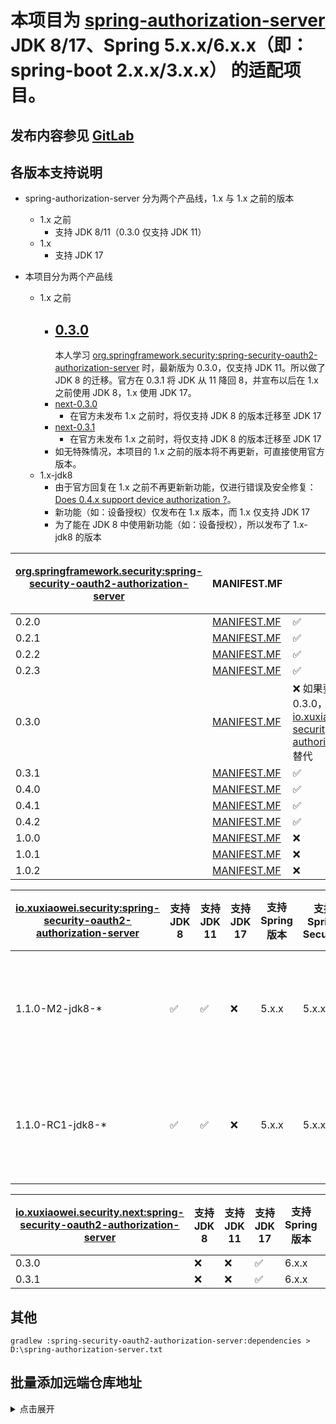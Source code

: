 # 本项目为 [spring-authorization-server](https://github.com/spring-projects/spring-authorization-server) JDK 8/17、Spring 5.x.x/6.x.x（即：spring-boot 2.x.x/3.x.x） 的适配项目。

## 发布内容参见 [GitLab](https://gitlab.com/xuxiaowei-io/spring-security-oauth2-authorization-server/-/pipelines)

## 各版本支持说明

- spring-authorization-server 分为两个产品线，1.x 与 1.x 之前的版本
    - 1.x 之前
        - 支持 JDK 8/11（0.3.0 仅支持 JDK 11）
    - 1.x
        - 支持 JDK 17

- 本项目分为两个产品线
    - 1.x 之前
        - [0.3.0](https://s01.oss.sonatype.org/content/repositories/public/io/xuxiaowei/security/spring-security-oauth2-authorization-server/0.3.0/)
          -
          本人学习 [org.springframework.security:spring-security-oauth2-authorization-server](https://s01.oss.sonatype.org/content/repositories/public/org/springframework/security/spring-security-oauth2-authorization-server/)
          时，最新版为 0.3.0，仅支持 JDK 11。所以做了 JDK 8 的迁移。官方在 0.3.1 将 JDK 从 11 降回 8，并宣布以后在 1.x 之前使用
          JDK 8，1.x 使用 JDK 17。
        - [next-0.3.0](https://s01.oss.sonatype.org/content/repositories/public/io/xuxiaowei/security/next/spring-security-oauth2-authorization-server/0.3.0/)
            - 在官方未发布 1.x 之前时，将仅支持 JDK 8 的版本迁移至 JDK 17
        - [next-0.3.1](https://s01.oss.sonatype.org/content/repositories/public/io/xuxiaowei/security/next/spring-security-oauth2-authorization-server/0.3.1/)
            - 在官方未发布 1.x 之前时，将仅支持 JDK 8 的版本迁移至 JDK 17
        - 如无特殊情况，本项目的 1.x 之前的版本将不再更新，可直接使用官方版本。
    - 1.x-jdk8
        - 由于官方回复在 1.x
          之前不再更新新功能，仅进行错误及安全修复：[Does 0.4.x support device authorization ?](https://github.com/spring-projects/spring-authorization-server/issues/1147)。
        - 新功能（如：设备授权）仅发布在 1.x 版本，而 1.x 仅支持 JDK 17
        - 为了能在 JDK 8 中使用新功能（如：设备授权），所以发布了 1.x-jdk8 的版本

| [org.springframework.security:spring-security-oauth2-authorization-server](https://s01.oss.sonatype.org/content/repositories/public/org/springframework/security/spring-security-oauth2-authorization-server/) | MANIFEST.MF                                                                                                                                                                                                                                         | 支持 JDK 8                                                                                                                                                                                                          | 支持 JDK 11 | 支持 JDK 17 | 支持 Spring 版本 | 支持 Spring Security | 支持 Spring Boot 版本 |
|----------------------------------------------------------------------------------------------------------------------------------------------------------------------------------------------------------------|-----------------------------------------------------------------------------------------------------------------------------------------------------------------------------------------------------------------------------------------------------|-------------------------------------------------------------------------------------------------------------------------------------------------------------------------------------------------------------------|-----------|-----------|--------------|--------------------|-------------------|
| 0.2.0                                                                                                                                                                                                          | [MANIFEST.MF](https://s01.oss.sonatype.org/service/local/repositories/releases/archive/org/springframework/security/spring-security-oauth2-authorization-server/0.2.0/spring-security-oauth2-authorization-server-0.2.0.jar/!/META-INF/MANIFEST.MF) | ✅                                                                                                                                                                                                                 | ✅         | ❌         | 5.7.x        | 5.7.x              | 2.7.x             | 
| 0.2.1                                                                                                                                                                                                          | [MANIFEST.MF](https://s01.oss.sonatype.org/service/local/repositories/releases/archive/org/springframework/security/spring-security-oauth2-authorization-server/0.2.1/spring-security-oauth2-authorization-server-0.2.1.jar/!/META-INF/MANIFEST.MF) | ✅                                                                                                                                                                                                                 | ✅         | ❌         | 5.7.x        | 5.7.x              | 2.7.x             | 
| 0.2.2                                                                                                                                                                                                          | [MANIFEST.MF](https://s01.oss.sonatype.org/service/local/repositories/releases/archive/org/springframework/security/spring-security-oauth2-authorization-server/0.2.2/spring-security-oauth2-authorization-server-0.2.2.jar/!/META-INF/MANIFEST.MF) | ✅                                                                                                                                                                                                                 | ✅         | ❌         | 5.7.x        | 5.7.x              | 2.7.x             | 
| 0.2.3                                                                                                                                                                                                          | [MANIFEST.MF](https://s01.oss.sonatype.org/service/local/repositories/releases/archive/org/springframework/security/spring-security-oauth2-authorization-server/0.2.3/spring-security-oauth2-authorization-server-0.2.3.jar/!/META-INF/MANIFEST.MF) | ✅                                                                                                                                                                                                                 | ✅         | ❌         | 5.7.x        | 5.7.x              | 2.7.x             | 
| 0.3.0                                                                                                                                                                                                          | [MANIFEST.MF](https://s01.oss.sonatype.org/service/local/repositories/releases/archive/org/springframework/security/spring-security-oauth2-authorization-server/0.3.0/spring-security-oauth2-authorization-server-0.3.0.jar/!/META-INF/MANIFEST.MF) | ❌ 如果要在 JDK 8 环境中使用 0.3.0，可用 [io.xuxiaowei.security:spring-security-oauth2-authorization-server:0.3.0](https://repo1.maven.org/maven2/io/xuxiaowei/security/spring-security-oauth2-authorization-server/0.3.0/) 替代 | ✅         | ❌         | 5.7.x        | 5.7.x              | 2.7.x             | 
| 0.3.1                                                                                                                                                                                                          | [MANIFEST.MF](https://s01.oss.sonatype.org/service/local/repositories/releases/archive/org/springframework/security/spring-security-oauth2-authorization-server/0.3.1/spring-security-oauth2-authorization-server-0.3.1.jar/!/META-INF/MANIFEST.MF) | ✅                                                                                                                                                                                                                 | ✅         | ❌         | 5.7.x        | 5.7.x              | 2.7.x             | 
| 0.4.0                                                                                                                                                                                                          | [MANIFEST.MF](https://s01.oss.sonatype.org/service/local/repositories/releases/archive/org/springframework/security/spring-security-oauth2-authorization-server/0.4.0/spring-security-oauth2-authorization-server-0.4.0.jar/!/META-INF/MANIFEST.MF) | ✅                                                                                                                                                                                                                 | ✅         | ❌         | 5.7.x        | 5.7.x              | 2.7.x             | 
| 0.4.1                                                                                                                                                                                                          | [MANIFEST.MF](https://s01.oss.sonatype.org/service/local/repositories/releases/archive/org/springframework/security/spring-security-oauth2-authorization-server/0.4.1/spring-security-oauth2-authorization-server-0.4.1.jar/!/META-INF/MANIFEST.MF) | ✅                                                                                                                                                                                                                 | ✅         | ❌         | 5.7.x        | 5.7.x              | 2.7.x             | 
| 0.4.2                                                                                                                                                                                                          | [MANIFEST.MF](https://s01.oss.sonatype.org/service/local/repositories/releases/archive/org/springframework/security/spring-security-oauth2-authorization-server/0.4.2/spring-security-oauth2-authorization-server-0.4.2.jar/!/META-INF/MANIFEST.MF) | ✅                                                                                                                                                                                                                 | ✅         | ❌         | 5.7.x        | 5.7.x              | 2.7.x             |
| 1.0.0                                                                                                                                                                                                          | [MANIFEST.MF](https://s01.oss.sonatype.org/service/local/repositories/releases/archive/org/springframework/security/spring-security-oauth2-authorization-server/1.0.0/spring-security-oauth2-authorization-server-1.0.0.jar/!/META-INF/MANIFEST.MF) | ❌                                                                                                                                                                                                                 | ❌         | ✅         | 6.x.x        | 6.x.x              | 3.x.x             |
| 1.0.1                                                                                                                                                                                                          | [MANIFEST.MF](https://s01.oss.sonatype.org/service/local/repositories/releases/archive/org/springframework/security/spring-security-oauth2-authorization-server/1.0.1/spring-security-oauth2-authorization-server-1.0.1.jar/!/META-INF/MANIFEST.MF) | ❌                                                                                                                                                                                                                 | ❌         | ✅         | 6.x.x        | 6.x.x              | 3.x.x             |
| 1.0.2                                                                                                                                                                                                          | [MANIFEST.MF](https://s01.oss.sonatype.org/service/local/repositories/releases/archive/org/springframework/security/spring-security-oauth2-authorization-server/1.0.2/spring-security-oauth2-authorization-server-1.0.2.jar/!/META-INF/MANIFEST.MF) | ❌                                                                                                                                                                                                                 | ❌         | ✅         | 6.x.x        | 6.x.x              | 3.x.x             |

| [io.xuxiaowei.security:spring-security-oauth2-authorization-server](https://s01.oss.sonatype.org/content/repositories/public/io/xuxiaowei/security/spring-security-oauth2-authorization-server/) | 支持 JDK 8 | 支持 JDK 11 | 支持 JDK 17 | 支持 Spring 版本 | 支持 Spring Security | 支持 Spring Boot 版本 | 说明                                                                             |
|--------------------------------------------------------------------------------------------------------------------------------------------------------------------------------------------------|----------|-----------|-----------|--------------|--------------------|-------------------|--------------------------------------------------------------------------------|
| 1.1.0-M2-jdk8-*                                                                                                                                                                                  | ✅        | ✅         | ❌         | 5.x.x        | 5.x.x              | 2.x.x             | 基于 spring-authorization-server 仓库中的 1.1.0-M2 标签，修改为支持 JDK 8、Spring Boot 2.x.x  |
| 1.1.0-RC1-jdk8-*                                                                                                                                                                                 | ✅        | ✅         | ❌         | 5.x.x        | 5.x.x              | 2.x.x             | 基于 spring-authorization-server 仓库中的 1.1.0-RC1 标签，修改为支持 JDK 8、Spring Boot 2.x.x |

| [io.xuxiaowei.security.next:spring-security-oauth2-authorization-server](https://s01.oss.sonatype.org/content/repositories/public/io/xuxiaowei/security/next/spring-security-oauth2-authorization-server/) | 支持 JDK 8 | 支持 JDK 11 | 支持 JDK 17 | 支持 Spring 版本 | 支持 Spring Security | 支持 Spring Boot 版本 | 说明 |
|------------------------------------------------------------------------------------------------------------------------------------------------------------------------------------------------------------|----------|-----------|-----------|--------------|--------------------|-------------------|----|
| 0.3.0                                                                                                                                                                                                      | ❌        | ❌         | ✅         | 6.x.x        | 6.x.x              | 3.x.x             |    | 
| 0.3.1                                                                                                                                                                                                      | ❌        | ❌         | ✅         | 6.x.x        | 6.x.x              | 3.x.x             |    | 

## 其他

```shell
gradlew :spring-security-oauth2-authorization-server:dependencies > D:\spring-authorization-server.txt
```

## 批量添加远端仓库地址

<details>
<summary>点击展开</summary>
git remote add gitee https://gitee.com/xuxiaowei-io/spring-security-oauth2-authorization-server.git

git remote add gitlab https://gitlab.com/xuxiaowei-io/spring-security-oauth2-authorization-server.git

git remote add jihulab https://jihulab.com/xuxiaowei-io/spring-security-oauth2-authorization-server.git

git remote add github https://github.com/xuxiaowei-io/spring-security-oauth2-authorization-server.git

git remote add gitcode https://gitcode.net/xuxiaowei-io/spring-security-oauth2-authorization-server.git

git remote add gitlink https://gitlink.org.cn/xuxiaowei-io/spring-security-oauth2-authorization-server.git
</details>
